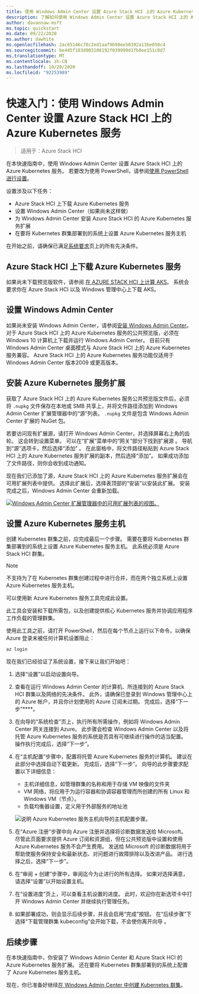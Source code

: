 ```yaml
---
title: 使用 Windows Admin Center 设置 Azure Stack HCI 上的 Azure Kubernetes 服务的快速入门
description: 了解如何使用 Windows Admin Center 设置 Azure Stack HCI 上的 Azure Kubernetes 服务
author: davannaw-msft
ms.topic: quickstart
ms.date: 09/22/2020
ms.author: dawhite
ms.openlocfilehash: 2ac65146c78c2ed1aaf9b98ee50392a13be050c4
ms.sourcegitcommit: be445f183d003106192f039990d1fb8ee151c8d7
ms.translationtype: MT
ms.contentlocale: zh-CN
ms.lasthandoff: 10/20/2020
ms.locfileid: "92253989"
---
```

# <a name="quickstart-set-up-azure-kubernetes-service-on-azure-stack-hci-using-windows-admin-center"></a>快速入门：使用 Windows Admin Center 设置 Azure Stack HCI 上的 Azure Kubernetes 服务

> 适用于：Azure Stack HCI

在本快速指南中，使用 Windows Admin Center 设置 Azure Stack HCI 上的 Azure Kubernetes 服务。 若要改为使用 PowerShell，请参阅[使用 PowerShell 进行设置](setup-powershell.md)。

设置涉及以下任务：

* Azure Stack HCI 上下载 Azure Kubernetes 服务
* 设置 Windows Admin Center（如果尚未这样做）
* 为 Windows Admin Center 安装 Azure Stack HCI 的 Azure Kubernetes 服务扩展
* 在要将 Kubernetes 群集部署到的系统上设置 Azure Kubernetes 服务主机

在开始之前，请确保已满足[系统要求](.\system-requirements.md)页上的所有先决条件。

## <a name="download-azure-kubernetes-service-on-azure-stack-hci"></a>Azure Stack HCI 上下载 Azure Kubernetes 服务

如果尚未下载预览版软件，请参阅 [在 AZURE STACK HCI 上计算 AKS](https://aka.ms/AKS-HCI-Evaluate)。 系统会要求你在 Azure Stack HCI 以及 Windows 管理中心上下载 AKS。

## <a name="setting-up-windows-admin-center"></a>设置 Windows Admin Center

如果尚未安装 Windows Admin Center，请参阅[安装 Windows Admin Center](/windows-server/manage/windows-admin-center/deploy/install)。 对于 Azure Stack HCI 上的 Azure Kubernetes 服务的公共预览版，必须在 Windows 10 计算机上下载并运行 Windows Admin Center。 目前只有 Windows Admin Center 桌面模式与 Azure Stack HCI 上的 Azure Kubernetes 服务兼容。 Azure Stack HCI 上的 Azure Kubernetes 服务功能仅适用于 Windows Admin Center 版本2009 或更高版本。

## <a name="installing-the-azure-kubernetes-service-extension"></a>安装 Azure Kubernetes 服务扩展

获取了 Azure Stack HCI 上的 Azure Kubernetes 服务公共预览版文件后，必须将 `.nupkg` 文件保存在本地或 SMB 共享上，并将文件路径添加到 Windows Admin Center 扩展管理器中的“源”列表。 `.nupkg` 文件是包含 Windows Admin Center 扩展的 NuGet 包。

若要访问现有扩展源，请打开 Windows Admin Center，并选择屏幕右上角的齿轮。 这会转到设置菜单。 可以在“扩展”菜单中的“网关”部分下找到扩展源 。 导航到“源”选项卡，然后选择“添加” 。 在此窗格中，将文件路径粘贴到 Azure Stack HCI 上的 Azure Kubernetes 服务扩展的副本，然后选择“添加”。 如果成功添加了文件路径，则你会收到成功通知。 

现在我们已添加了源，Azure Stack HCI 上的 Azure Kubernetes 服务扩展会在可用扩展列表中提供。 选择此扩展后，选择表顶部的“安装”以安装此扩展。 安装完成之后，Windows Admin Center 会重新加载。 

[ ![Windows Admin Center 扩展管理器中的可用扩展列表的视图。](.\media\setup\extension-manager.png) ](.\media\setup\extension-manager.png#lightbox)

## <a name="setting-up-an-azure-kubernetes-service-host"></a>设置 Azure Kubernetes 服务主机

创建 Kubernetes 群集之前，应完成最后一个步骤。 需要在要将 Kubernetes 群集部署到的系统上设置 Azure Kubernetes 服务主机。 此系统必须是 Azure Stack HCI 群集。 

> [!NOTE] 
> 不支持为了在 Kubernetes 群集创建过程中进行合并，而在两个独立系统上设置 Azure Kubernetes 服务主机。 

可以使用新 Azure Kubernetes 服务工具完成此设置。 

此工具会安装和下载所需包，以及创建提供核心 Kubernetes 服务并协调应用程序工作负载的管理群集。 

使用此工具之前，请打开 PowerShell，然后在每个节点上运行以下命令，以确保 Azure 登录未被任何计算机设置阻止：
```PowerShell
az login
```

现在我们已经验证了系统设置，接下来让我们开始吧： 
1. 选择“设置”以启动设置向导。
2. 查看在运行 Windows Admin Center 的计算机、所连接到的 Azure Stack HCI 群集以及网络的先决条件。 此外，请确保已登录到 Windows 管理中心上的 Azure 帐户，并且你计划使用的 Azure 订阅未过期。 完成后，选择“下一步”****。
3. 在向导的“系统检查”页上，执行所有所需操作，例如将 Windows Admin Center 网关连接到 Azure。 此步骤会检查 Windows Admin Center 以及将托管 Azure Kubernetes 服务的系统是否具有可继续进行操作的适当配置。 操作执行完成后，选择“下一步”。
4. 在“主机配置”步骤中，配置将托管 Azure Kubernetes 服务的计算机。 建议在此部分中选择自动下载更新。 完成后，选择“下一步”。 向导的此步骤要求配置以下详细信息：
    * 主机详细信息，如管理群集的名称和用于存储 VM 映像的文件夹
    * VM 网络，将应用于为运行容器和协调容器管理而所创建的所有 Linux 和 Windows VM（节点）。 
    * 负载均衡器设置，定义用于外部服务的地址池

    ![说明 Azure Kubernetes 服务主机向导的主机配置步骤。](.\media\setup\host-configuration.png)

5. 在“Azure 注册”步骤中向 Azure 注册并选择将诊断数据发送给 Microsoft。 尽管此页面要求提供 Azure 订阅和资源组，但在公共预览版中设置和使用 Azure Kubernetes 服务不会产生费用。 发送给 Microsoft 的诊断数据将用于帮助使服务保持安全和最新状态、对问题进行故障排除以及改进产品。 进行选择之后，选择“下一步”。
6. 在“审阅 + 创建”步骤中，审阅迄今为止进行的所有选择。 如果对选择满意，请选择“设置”以开始设置主机。 
7. 在“设置进度”页上，可以查看主机设置的进度。 此时，欢迎你在新选项卡中打开 Windows Admin Center 并继续执行管理任务。 
8. 如果部署成功，则会显示后续步骤，并且会启用“完成”按钮。 在“后续步骤”下选择“下载管理群集 kubeconfig”会开始下载，不会使你离开向导 。 

## <a name="next-steps"></a>后续步骤

在本快速指南中，你安装了 Windows Admin Center 和 Azure Stack HCI 的 Azure Kubernetes 服务扩展。 还在要将 Kubernetes 群集部署到的系统上配置了 Azure Kubernetes 服务主机。

现在，你已准备好继续[在 Windows Admin Center 中创建 Kubernetes 群集](create-kubernetes-cluster.md)。